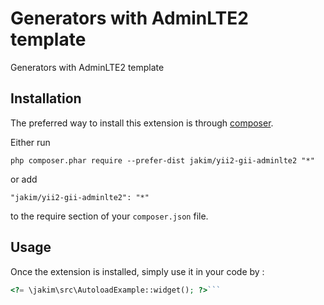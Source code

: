 Generators with AdminLTE2 template
==================================
Generators with AdminLTE2 template

Installation
------------

The preferred way to install this extension is through [composer](http://getcomposer.org/download/).

Either run

```
php composer.phar require --prefer-dist jakim/yii2-gii-adminlte2 "*"
```

or add

```
"jakim/yii2-gii-adminlte2": "*"
```

to the require section of your `composer.json` file.


Usage
-----

Once the extension is installed, simply use it in your code by  :

```php
<?= \jakim\src\AutoloadExample::widget(); ?>```